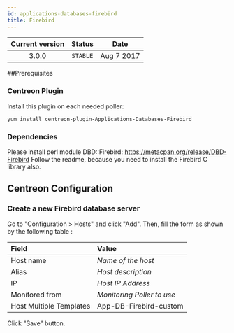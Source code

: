 ```yaml
---
id: applications-databases-firebird
title: Firebird
---
```


| Current version | Status | Date |
| :-: | :-: | :-: |
| 3.0.0 | `STABLE` | Aug  7 2017 |

\#\#Prerequisites

### Centreon Plugin

Install this plugin on each needed poller:

``` shell
yum install centreon-plugin-Applications-Databases-Firebird
```

### Dependencies

Please install perl module DBD::Firebird:
<https://metacpan.org/release/DBD-Firebird> Follow the readme, because you need
to install the Firebird C library also.

## Centreon Configuration

### Create a new Firebird database server

Go to "Configuration \> Hosts" and click "Add". Then, fill the form as shown by
the following table :

| Field                   | Value                      |
| :---------------------- | :------------------------- |
| Host name               | *Name of the host*         |
| Alias                   | *Host description*         |
| IP                      | *Host IP Address*          |
| Monitored from          | *Monitoring Poller to use* |
| Host Multiple Templates | App-DB-Firebird-custom     |

Click "Save" button.

